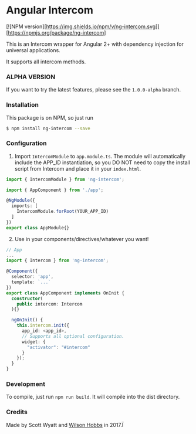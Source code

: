 # Angular Intercom

[![NPM version][https://img.shields.io/npm/v/ng-intercom.svg]][https://npmjs.org/package/ng-intercom]

This is an Intercom wrapper for Angular 2+ with dependency injection for universal applications.

It supports all intercom methods.

### ALPHA VERSION
If you want to try the latest features, please see the `1.0.0-alpha` branch.

### Installation

This package is on NPM, so just run
 ```sh
$ npm install ng-intercom --save
 ```

### Configuration

1. Import `IntercomModule` to `app.module.ts`. The module will automatically include the APP_ID instantiation, so you DO NOT need to copy the install script from Intercom and place it in your `index.html`.

```ts
import { IntercomModule } from 'ng-intercom';

import { AppComponent } from './app';

@NgModule({
  imports: [
    IntercomModule.forRoot(YOUR_APP_ID)
  ]
})
export class AppModule{}
```

2. Use in your components/directives/whatever you want!

```ts
// App
...
import { Intercom } from 'ng-intercom';

@Component({
  selector: 'app',
  template: `...`
})
export class AppComponent implements OnInit {
  constructor(
    public intercom: Intercom
  ){}

  ngOnInit() {
    this.intercom.init({
      app_id: <app_id>,
      // Supports all optional configuration.
      widget: {
        "activator": "#intercom" 
      }
    });
  }
}
```

### Development
To compile, just run `npm run build`. It will compile into the dist directory. 

### Credits
Made by Scott Wyatt and [Wilson Hobbs](https://www.twitter.com/wbhob) in 2017.Ï